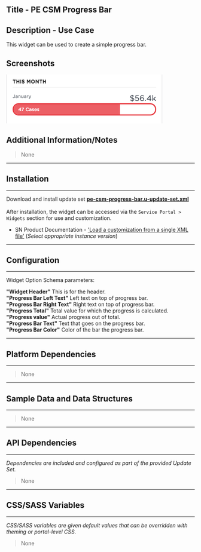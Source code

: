 ## Title - PE CSM Progress Bar

## Description - Use Case

This widget can be used to create a simple progress bar.

## Screenshots
![alt text](../images/pe-csm-progressbar.png "PE CSM Progress Bar")

## Additional Information/Notes 
> None
---
## Installation
---
Download and install update set **[pe-csm-progress-bar.u-update-set.xml](pe-csm-progress-bar.u-update-set.xml)** <br/><br/>
After installation, the widget can be accessed via the `Service Portal > Widgets` section for use and customization.<br/>
* SN Product Documentation - ['Load a customization from a single XML file'](https://docs.servicenow.com/search?q=Load+a+customization+from+a+single+XML+file)   (<i>Select appropriate instance version</i>)
---
## Configuration
---
Widget Option Schema parameters:

**"Widget Header"** This is for the header.<br/>
**"Progress Bar Left Text"** Left text on top of progress bar.<br/>
**"Progress Bar Right Text"** Right text on top of progress bar.<br/>
**"Progress Total"** Total value for which the progress is calculated.<br/>
**"Progress value"** Actual progress out of total.<br/>
 **"Progress Bar Text"** Text that goes on the progress bar.<br/>
 **"Progress Bar Color"** Color of the bar the progress bar.<br/>

---
## Platform Dependencies
---
> None
---
## Sample Data and Data Structures
---
> None
---
## API Dependencies
---
<i>Dependencies are included and configured as part of the provided Update Set.</i>
> None
---
## CSS/SASS Variables
---
_CSS/SASS variables are given default values that can be overridden with theming or portal-level CSS._
> None